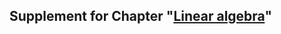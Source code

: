 ## Supplement for  Chapter "[Linear algebra](https://htmlpreview.github.io/?https://github.com/probml/pyprobml/blob/master/chapters/linalg/linalg.html)"

